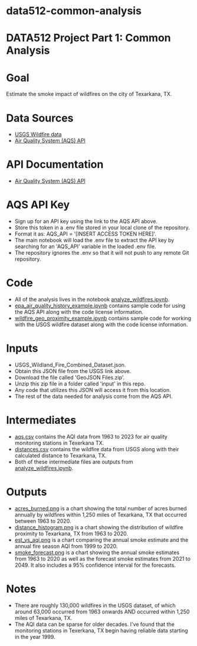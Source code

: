 # data512-common-analysis
# DATA512 Project Part 1: Common Analysis

# Goal
Estimate the smoke impact of wildfires on the city of Texarkana, TX.

# Data Sources
- [USGS Wildfire data](https://www.sciencebase.gov/catalog/item/61aa537dd34eb622f699df81)
- [Air Quality System (AQS) API](https://aqs.epa.gov/aqsweb/documents/data_api.html)

# API Documentation
- [Air Quality System (AQS) API](https://aqs.epa.gov/aqsweb/documents/data_api.html)

# AQS API Key
- Sign up for an API key using the link to the AQS API above.
- Store this token in a .env file stored in your local clone of the repository.
- Format it as: AQS_API = '[INSERT ACCESS TOKEN HERE]'.
- The main notebook will load the .env file to extract the API key by searching for an 'AQS_API' variable in the loaded .env file.
- The repository ignores the .env so that it will not push to any remote Git repository.

# Code
- All of the analysis lives in the notebook [analyze_wildfires.ipynb](https://github.com/jmic94/data512-common-analysis/blob/main/code/analyse_wildfires.ipynb).
- [epa_air_quality_history_example.ipynb](https://github.com/jmic94/data512-common-analysis/blob/main/code/epa_air_quality_history_example.ipynb) contains sample code for using the AQS API along with the code license information.
- [wildfire_geo_proximity_example.ipynb](https://github.com/jmic94/data512-common-analysis/blob/main/code/wildfire_geo_proximity_example.ipynb) contains sample code for working with the USGS wildfire dataset along with the code license information.

# Inputs
- USGS_Wildland_Fire_Combined_Dataset.json.
- Obtain this JSON file from the USGS link above.
- Download the file called 'GeoJSON Files.zip'.
- Unzip this zip file in a folder called 'input' in this repo.
- Any code that utilizes this JSON will access it from this location.
- The rest of the data needed for analysis come from the AQS API.

# Intermediates
- [aqs.csv](https://github.com/jmic94/data512-common-analysis/blob/main/intermediate/aqs_data.csv) contains the AQI data from 1963 to 2023 for air quality monitoring stations in Texerkana TX.
- [distances.csv](https://github.com/jmic94/data512-common-analysis/blob/main/intermediate/distances.csv) contains the wildfire data from USGS along with their calculated distance to Texarkana, TX.
- Both of these intermediate files are outputs from [analyze_wildfires.ipynb](https://github.com/jmic94/data512-common-analysis/blob/main/code/analyse_wildfires.ipynb).

# Outputs
- [acres_burned.png](https://github.com/jmic94/data512-common-analysis/blob/main/output/acres_burned.png) is a chart showing the total number of acres burned annually by wildfires within 1,250 miles of Texarkana, TX that occurred between 1963 to 2020.
- [distance_histogram.png](https://github.com/jmic94/data512-common-analysis/blob/main/output/distance_histogram.png) is a chart showing the distribution of wildfire proximity to Texarkana, TX from 1963 to 2020.
- [est_vs_aqi.png](https://github.com/jmic94/data512-common-analysis/blob/main/output/est_vs_aqi.png) is a chart comparing the annual smoke estimate and the annual fire season AQI from 1999 to 2020.
- [smoke_forecast.png](https://github.com/jmic94/data512-common-analysis/blob/main/output/smoke_forecast.png) is a chart showing the annual smoke estimates from 1963 to 2020 as well as the forecast smoke estimates from 2021 to 2049. It also includes a 95% confidence interval for the forecasts.

# Notes
- There are roughly 130,000 wildfires in the USGS dataset, of which around 63,000 occurred from 1963 onwards AND occurred within 1,250 miles of Texarkana, TX.
- The AQI data can be sparse for older decades. I've found that the monitoring stations in Texerkana, TX begin having reliable data starting in the year 1999.
